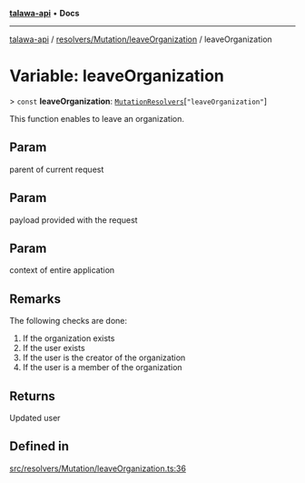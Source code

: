 [**talawa-api**](../../../../README.md) • **Docs**

***

[talawa-api](../../../../modules.md) / [resolvers/Mutation/leaveOrganization](../README.md) / leaveOrganization

# Variable: leaveOrganization

\> `const` **leaveOrganization**: [`MutationResolvers`](../../../../types/generatedGraphQLTypes/type-aliases/MutationResolvers.md)\[`"leaveOrganization"`\]

This function enables to leave an organization.

## Param

parent of current request

## Param

payload provided with the request

## Param

context of entire application

## Remarks

The following checks are done:
1. If the organization exists
2. If the user exists
3. If the user is the creator of the organization
4. If the user is a member of the organization

## Returns

Updated user

## Defined in

[src/resolvers/Mutation/leaveOrganization.ts:36](https://github.com/PalisadoesFoundation/talawa-api/blob/790ab2939a7c80eb0ff31afd318f8889a001f225/src/resolvers/Mutation/leaveOrganization.ts#L36)
